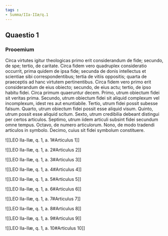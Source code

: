 ```yaml
---
tags : 
- Summa/IIa-IIæ/q.1
---
```


## Quaestio 1

### Prooemium

Circa virtutes igitur theologicas primo erit considerandum de fide; secundo, de spe; tertio, de caritate. Circa fidem vero quadruplex consideratio occurrit, prima quidem de ipsa fide; secunda de donis intellectus et scientiae sibi correspondentibus; tertia de vitiis oppositis; quarta de praeceptis ad hanc virtutem pertinentibus. Circa fidem vero primo erit considerandum de eius obiecto; secundo, de eius actu; tertio, de ipso habitu fidei. Circa primum quaeruntur decem. Primo, utrum obiectum fidei sit veritas prima. Secundo, utrum obiectum fidei sit aliquid complexum vel incomplexum, idest res aut enuntiabile. Tertio, utrum fidei possit subesse falsum. Quarto, utrum obiectum fidei possit esse aliquid visum. Quinto, utrum possit esse aliquid scitum. Sexto, utrum credibilia debeant distingui per certos articulos. Septimo, utrum iidem articuli subsint fidei secundum omne tempus. Octavo, de numero articulorum. Nono, de modo tradendi articulos in symbolo. Decimo, cuius sit fidei symbolum constituere.

![[LEO IIa-IIæ, q. 1, a. 1#Articulus 1]]

![[LEO IIa-IIæ, q. 1, a. 2#Articulus 2]]

![[LEO IIa-IIæ, q. 1, a. 3#Articulus 3]]

![[LEO IIa-IIæ, q. 1, a. 4#Articulus 4]]

![[LEO IIa-IIæ, q. 1, a. 5#Articulus 5]]

![[LEO IIa-IIæ, q. 1, a. 6#Articulus 6]]

![[LEO IIa-IIæ, q. 1, a. 7#Articulus 7]]

![[LEO IIa-IIæ, q. 1, a. 8#Articulus 8]]

![[LEO IIa-IIæ, q. 1, a. 9#Articulus 9]]

![[LEO IIa-IIæ, q. 1, a. 10#Articulus 10]]


